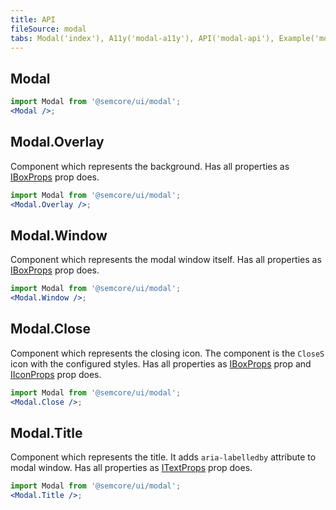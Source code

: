 ```yaml
---
title: API
fileSource: modal
tabs: Modal('index'), A11y('modal-a11y'), API('modal-api'), Example('modal-code'), Changelog('modal-changelog')
---
```


## Modal

```jsx
import Modal from '@semcore/ui/modal';
<Modal />;
```

<TypesView type="ModalProps" :types={...types} />

## Modal.Overlay

Component which represents the background. Has all properties as [IBoxProps](/layout/box-system/box-api/) prop does.

```jsx
import Modal from '@semcore/ui/modal';
<Modal.Overlay />;
```

## Modal.Window

Component which represents the modal window itself. Has all properties as [IBoxProps](/layout/box-system/box-api/) prop does.

```jsx
import Modal from '@semcore/ui/modal';
<Modal.Window />;
```

## Modal.Close

Component which represents the closing icon. The component is the `CloseS` icon with the configured styles. Has all properties as [IBoxProps](/layout/box-system/box-api/) prop and [IIconProps](/style/icon/icon-api/) prop does.

```jsx
import Modal from '@semcore/ui/modal';
<Modal.Close />;
```

## Modal.Title

Component which represents the title. It adds `aria-labelledby` attribute to modal window. Has all properties as [ITextProps](/style/typography/typography-api/) prop does.

```jsx
import Modal from '@semcore/ui/modal';
<Modal.Title />;
```

<script setup>import { data as types } from '@types.data.ts';</script>